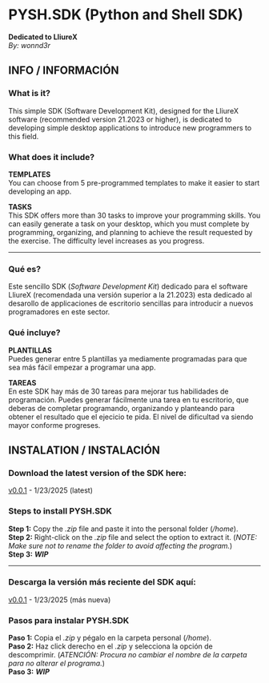 # PYSH.SDK (Python and Shell SDK) 
**Dedicated to LliureX**  
*By: wonnd3r*

## INFO / INFORMACIÓN

### What is it?
This simple SDK (Software Development Kit), designed for the LliureX software (recommended version 21.2023 or higher), is dedicated to developing simple desktop applications to introduce new programmers to this field.

### What does it include?
**TEMPLATES**  
You can choose from 5 pre-programmed templates to make it easier to start developing an app.

**TASKS**  
This SDK offers more than 30 tasks to improve your programming skills. You can easily generate a task on your desktop, which you must complete by programming, organizing, and planning to achieve the result requested by the exercise. The difficulty level increases as you progress.

---------------------------------------------------------------------

### Qué es?
Este sencillo SDK (*Software Development Kit*) dedicado para el software LliureX (recomendada una versión superior a la 21.2023) esta dedicado al desarollo de applicaciones de escritorio sencillas para introducir a nuevos programadores en este sector.

### Qué incluye?
**PLANTILLAS**  
Puedes generar entre 5 plantillas ya mediamente programadas para que sea más fácil empezar a programar una app.

**TAREAS**  
En este SDK hay más de 30 tareas para mejorar tus habilidades de programación. Puedes generar fácilmente una tarea en tu escritorio, que deberas de completar programando, organizando y planteando para obtener el resultado que el ejecicio te pida. El nivel de dificultad va siendo mayor conforme progreses.

## INSTALATION / INSTALACIÓN

### Download the latest version of the SDK here:  
[v0.0.1](https://github.com/wonnd3r/PYSH.SDK/) - 1/23/2025 (latest)

### Steps to install PYSH.SDK  
**Step 1:** Copy the *.zip* file and paste it into the personal folder (*/home*).  
**Step 2:** Right-click on the *.zip* file and select the option to extract it. (*NOTE: Make sure not to rename the folder to avoid affecting the program.*)  
**Step 3:** ***WIP***

---------------------------------------------------------------------

### Descarga la versión más reciente del SDK aquí:  
[v0.0.1](https://github.com/wonnd3r/PYSH.SDK/) - 1/23/2025 (más nueva)

### Pasos para instalar PYSH.SDK
**Paso 1:** Copia el *.zip* y pégalo en la carpeta personal (*/home*).  
**Paso 2:** Haz click derecho en el *.zip* y selecciona la opción de descomprimir. (*ATENCIÓN: Procura no cambiar el nombre de la carpeta para no alterar el programa.*)  
**Paso 3:** ***WIP***

